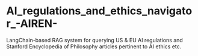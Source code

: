 # AI_regulations_and_ethics_navigator_-AIREN-
LangChain-based RAG system for querying US &amp; EU AI regulations and Stanford Encyclopedia of Philosophy articles pertinent to AI ethics etc.
